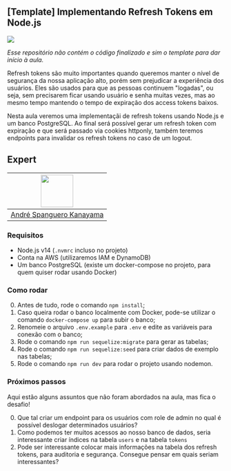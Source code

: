 ## [Template] Implementando Refresh Tokens em Node.js

<img src="https://storage.googleapis.com/golden-wind/experts-club/capa-github.svg" />

*Esse repositório não contém o código finalizado e sim o template para dar início à aula.*

Refresh tokens são muito importantes quando queremos manter o nível de segurança da nossa aplicação alto, porém sem prejudicar a experiência dos usuários. Eles são usados para que as pessoas continuem "logadas", ou seja, sem precisarem ficar usando usuário e senha muitas vezes, mas ao mesmo tempo mantendo o tempo de expiração dos access tokens baixos.

Nesta aula veremos uma implementaçãi de refresh tokens usando Node.js e um banco PostgreSQL. Ao final será possível gerar um refresh token com expiração e que será passado via cookies httponly, também teremos endpoints para invalidar os refresh tokens no caso de um logout.

## Expert

| [<img src="https://avatars.githubusercontent.com/u/711732?s=460&u=6b1039f8a921c5733d92d13b2971c55157fee005&v=4" width="75px;"/>](https://github.com/askmon) |
| :-: |
|[André Spanguero Kanayama](https://github.com/askmon)|

### Requisitos

- Node.js v14 (`.nvmrc` incluso no projeto)
- Conta na AWS (utilizaremos IAM e DynamoDB)
- Um banco PostgreSQL (existe um docker-compose no projeto, para quem quiser rodar usando Docker)

### Como rodar

0. Antes de tudo, rode o comando `npm install`;
0. Caso queira rodar o banco localmente com Docker, pode-se utilizar o comando `docker-compose up` para subir o banco;
0. Renomeie o arquivo `.env.example` para `.env` e edite as variáveis para conexão com o banco;
0. Rode o comando `npm run sequelize:migrate` para gerar as tabelas;
0. Rode o comando `npm run sequelize:seed` para criar dados de exemplo nas tabelas;
0. Rode o comando `npm run dev` para rodar o projeto usando nodemon.

### Próximos passos

Aqui estão alguns assuntos que não foram abordados na aula, mas fica o desafio!

0. Que tal criar um endpoint para os usuários com role de admin no qual é possível deslogar determinados usuários?
0. Como podemos ter muitos acessos ao nosso banco de dados, seria interessante criar índices na tabela `users` e na tabela `tokens`
0. Pode ser interessante colocar mais informações na tabela dos refresh tokens, para auditoria e segurança. Consegue pensar em quais seriam interessantes?
